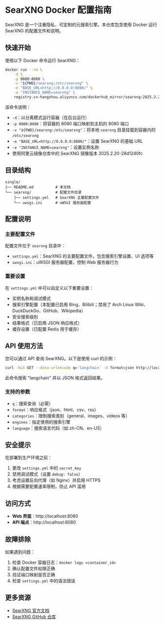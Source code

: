 # SearXNG Docker 配置指南

SearXNG 是一个注重隐私、可定制的元搜索引擎。本仓库包含使用 Docker 运行 SearXNG 的配置文件和说明。

## 快速开始

使用以下 Docker 命令运行 SearXNG：

```bash
docker run --rm \
    -d \
    -p 8080:8080 \
    -v "${PWD}/searxng:/etc/searxng" \
    -e "BASE_URL=http://0.0.0.0:8080/" \
    -e "INSTANCE_NAME=searxng" \
    registry.cn-hangzhou.aliyuncs.com/dockerhub_mirror/searxng:2025.2.20-28d1240fc
```

该命令说明：
- `-d`：以分离模式运行容器（在后台运行）
- `-p 8080:8080`：将容器的 8080 端口映射到主机的 8080 端口
- `-v "${PWD}/searxng:/etc/searxng"`：将本地 `searxng` 目录挂载到容器内的 `/etc/searxng`
- `-e "BASE_URL=http://0.0.0.0:8080/"`：设置 SearXNG 的基础 URL
- `-e "INSTANCE_NAME=searxng"`：设置实例名称
- 使用阿里云镜像仓库中的 SearXNG 镜像版本 2025.2.20-28d1240fc

## 目录结构

```
single/
├── README.md          # 本文档
└── searxng/           # 配置文件目录
    ├── settings.yml   # SearXNG 主要配置文件
    └── uwsgi.ini      # uWSGI 服务器配置
```

## 配置说明

### 主要配置文件

配置文件位于 `searxng` 目录中：

- `settings.yml`：SearXNG 的主要配置文件，包含搜索引擎设置、UI 选项等
- `uwsgi.ini`：uWSGI 服务器配置，控制 Web 服务器行为

### 重要设置

在 `settings.yml` 中可以自定义以下重要设置：

- 实例名称和调试模式
- 搜索引擎配置（本配置已启用 Bing、Bilibili；禁用了 Arch Linux Wiki、DuckDuckGo、GitHub、Wikipedia）
- 安全搜索级别
- 结果格式（已启用 JSON 响应格式）
- 缓存设置（已配置 Redis 用于缓存）

## API 使用方法

您可以通过 API 查询 SearXNG。以下是使用 curl 的示例：

```bash
curl -kLX GET --data-urlencode q='langchain' -d format=json http://localhost:8080
```

此命令搜索 "langchain" 并以 JSON 格式返回结果。

### 支持的参数

- `q`：搜索查询（必需）
- `format`：响应格式（json、html、csv、rss）
- `categories`：限制搜索类别（general、images、videos 等）
- `engines`：指定使用的搜索引擎
- `language`：搜索语言代码（如 zh-CN、en-US）

## 安全提示

在部署到生产环境之前：

1. 更改 `settings.yml` 中的 `secret_key`
2. 禁用调试模式（设置 `debug: false`）
3. 考虑设置反向代理（如 Nginx）并启用 HTTPS
4. 根据需要配置速率限制，防止 API 滥用

## 访问方式

- **Web 界面**：http://localhost:8080
- **API 端点**：http://localhost:8080

## 故障排除

如果遇到问题：

1. 检查 Docker 容器日志：`docker logs <container_id>`
2. 确认配置文件权限正确
3. 验证端口映射是否正确
4. 检查 `settings.yml` 中的语法错误

## 更多资源

- [SearXNG 官方文档](https://docs.searxng.org/)
- [SearXNG GitHub 仓库](https://github.com/searxng/searxng)

